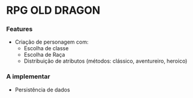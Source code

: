# RPG OLD DRAGON
### Features
- Criação de personagem com:
    - Escolha de classe
    - Escolha de Raça
    - Distribuição de atributos (métodos: clássico, aventureiro, heroico)
### A implementar
- Persistência de dados